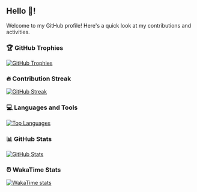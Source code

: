 ## Hello 👋!

Welcome to my GitHub profile! Here's a quick look at my contributions and activities.

### 🏆 GitHub Trophies

[![GitHub Trophies](https://github-profile-trophy.vercel.app/?username=NikitaZotov&theme=radical)](https://github.com/ryo-ma/github-profile-trophy)

### 🔥 Contribution Streak

[![GitHub Streak](https://github-readme-streak-stats.herokuapp.com/?user=NikitaZotov&theme=dark)](https://git.io/streak-stats)

### 💻 Languages and Tools

[![Top Languages](https://github-readme-stats.vercel.app/api/top-langs/?username=NikitaZotov&layout=compact&theme=dracula)](https://github.com/anuraghazra/github-readme-stats)

### 📊 GitHub Stats

[![GitHub Stats](https://github-readme-stats.vercel.app/api?username=NikitaZotov&show_icons=true&theme=dracula&include_all_commits=true)](https://github.com/anuraghazra/github-readme-stats)

### ⏰ WakaTime Stats

[![WakaTime stats](https://github-readme-stats.vercel.app/api/wakatime?username=NikitaZotov)](https://github.com/anuraghazra/github-readme-stats)
